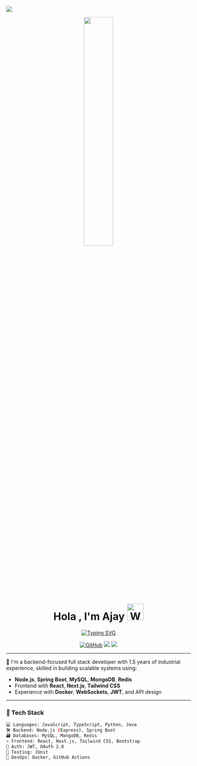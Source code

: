 <img src="https://user-images.githubusercontent.com/73097560/115834477-dbab4500-a447-11eb-908a-139a6edaec5c.gif">
<p align="right"> 
<!-- 	<img src="https://visitcount.itsvg.in/api?id=ajay007e&icon=5&pretty=true&color=9" alt="ajay007e" />  -->
</p>
<p align="center" >
	<img src="https://user-images.githubusercontent.com/22797857/90096358-dba16400-dd54-11ea-8e44-e181ada72661.gif" width="40%"/>
</p>
<h1 align="center"> 
	Hola , I'm Ajay
	<img src="https://raw.githubusercontent.com/nixin72/nixin72/master/wave.gif" alt="Waving hand animated gif" height="45"width="45" /> 
</h1>
<p align="center">
	<a href="https://git.io/typing-svg"><img src="https://readme-typing-svg.herokuapp.com?font=Special+Elite&size=25&pause=1000&color=42B883&center=true&vCenter=true&width=500&lines=Computer+Science+Student;Competitive+Programmer;DS+%7C+Algorithms+%7C+OPP;Always+Learning+New+Things" alt="Typing SVG" /></a>
</p>
<!-- ## 📈 Activity Graph -->
<p align="center">
<!-- 	<img src="https://activity-graph.herokuapp.com/graph?username=ajay007e&theme=vue"/> -->
</p>
<p align="center">
<!--   <img width="36%" src="https://github-readme-stats.vercel.app/api/top-langs/?username=ajay007e&layout=compact&&theme=vue-dark" />	 -->
<!--   <img width="60%" src="https://github-profile-summary-cards.vercel.app/api/cards/profile-details?username=ajay007e&theme=2077"/> -->
</p>
<p align="center">
<!-- 	<img width="48%" src="https://github-readme-stats.vercel.app/api?username=ajay007e&show_icons=true&theme=vue-dark&" /> -->
<!-- 	<img width="48%" src="https://github-readme-streak-stats.herokuapp.com/?user=ajay007e&theme=vue-dark" /> -->
</p>
<div align="center">
<!-- 	<img src="https://quotes-github-readme.vercel.app/api?type=vertical&theme=merko"/> -->
</div>
<div align="center">
<!--	<img src="https://github.com/ajay007e/ajay007e/blob/output/github-contribution-grid-snake.gif"/> -->
<!-- 	<img src="https://github-profile-trophy.vercel.app/?username=ajay007e&theme=merko&no-frame=false&no-bg=true&margin-w=3&row=1"/> -->
</div>

<!-- 	<h1 align="center">Hi 👋, I'm Ajay</h1> -->
<!-- 	<h3 align="center">Backend / Full Stack Developer | Open to New Opportunities</h3> -->

<p align="center">
  <a href="https://github.com/ajay007e"><img src="https://img.shields.io/github/followers/ajay007e?label=Follow&style=social" alt="GitHub"></a>
  <a href="https://linkedin.com/in/ajay007e"><img src="https://img.shields.io/badge/LinkedIn-ajay007e-blue?style=flat-square&logo=linkedin"></a>
  <a href="https://leetcode.com/u/ajay007e/"><img src="https://img.shields.io/badge/LeetCode-ajay007e-orange?style=flat-square&logo=leetcode"></a>
</p>

---

🚀 I'm a backend-focused full stack developer with 1.5 years of industrial experience, skilled in building scalable systems using:

- **Node.js**, **Spring Boot**, **MySQL**, **MongoDB**, **Redis**
- Frontend with **React**, **Next.js**, **Tailwind CSS**
- Experience with **Docker**, **WebSockets**, **JWT**, and API design

---

### 🔧 Tech Stack

```bash
💻 Languages: JavaScript, TypeScript, Python, Java
🛠️ Backend: Node.js (Express), Spring Boot
🗃️ Databases: MySQL, MongoDB, Redis
⚛️ Frontend: React, Next.js, Tailwind CSS, Bootstrap
🔐 Auth: JWT, OAuth 2.0
🧪 Testing: JUnit
🚀 DevOps: Docker, GitHub Actions
```
